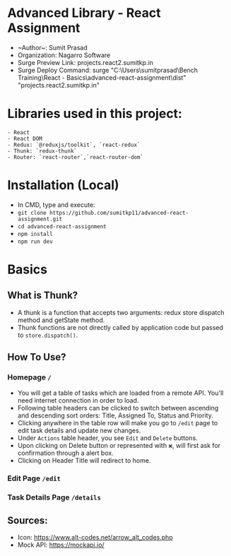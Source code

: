 # Advanced Library - React Assignment
 - ~Author~: Sumit Prasad
 - Organization: Nagarro Software
 - Surge Preview Link: projects.react2.sumitkp.in
 - Surge Deploy Command: surge "C:\Users\sumitprasad\Bench Training\React - Basics\advanced-react-assignment\dist" "projects.react2.sumitkp.in"

 # Libraries used in this project:
    - React
    - React DOM
    - Redux: `@reduxjs/toolkit`, `react-redux`
    - Thunk: `redux-thunk`
    - Router: `react-router`,`react-router-dom`

# Installation (Local)
- In CMD, type and execute: 
- `git clone https://github.com/sumitkp11/advanced-react-assignment.git`
- `cd advanced-react-assignment`
- `npm install`
- `npm run dev`

# Basics
## What is Thunk?
- A thunk is a function that accepts two arguments: redux store dispatch method and getState method.
- Thunk functions are not directly called by application code but passed to `store.dispatch()`.

## How To Use?
### Homepage `/`
- You will get a table of tasks which are loaded from a remote API. You'll need internet connection in order to load.
- Following table headers can be clicked to switch between ascending and descending sort orders: Title, Assigned To, Status and Priority.
- Clicking anywhere in the table row will make you go to `/edit` page to edit task details and update new changes.
- Under `Actions` table header, you see `Edit` and `Delete` buttons.
- Upon clicking on Delete button or represented with `❌`, will first ask for confirmation through a alert box.
- Clicking on Header Title will redirect to home.

### Edit Page `/edit`


### Task Details Page `/details`



## Sources:
- Icon: https://www.alt-codes.net/arrow_alt_codes.php
- Mock API: https://mockapi.io/


